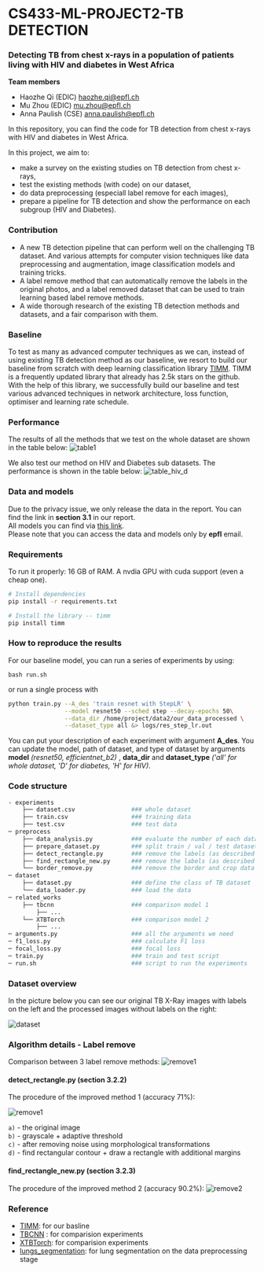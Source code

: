 # CS433-ML-PROJECT2-TB DETECTION

### Detecting TB from chest x-rays in a population of patients living with HIV and diabetes in West Africa

**Team members**
- Haozhe Qi (EDIC) <haozhe.qi@epfl.ch>
- Mu Zhou (EDIC) <mu.zhou@epfl.ch>
- Anna Paulish (CSE) <anna.paulish@epfl.ch>

In this repository, you can find the code for TB detection from chest x-rays with HIV and diabetes in West Africa. 

In this project, we aim to:
- make a survey on the existing studies on TB detection from chest x-rays,
- test the existing methods (with code) on our dataset,
- do data preprocessing (especiall label remove for each images),
- prepare a pipeline for TB detection and show the performance on each subgroup (HIV and Diabetes).


### Contribution
- A new TB detection pipeline that can perform well on the challenging TB dataset. And various attempts for computer vision techniques like data preprocessing and augmentation, image classification models and training tricks.
- A label remove method that can automatically remove the labels in the original photos, and a label removed dataset that can be used to train learning based label remove methods.
- A wide thorough research of the existing TB detection methods and datasets, and a fair comparison with them.

### Baseline
To test as many as advanced computer techniques as we can, instead of using existing TB detection method as our baseline, we resort to build our baseline from scratch with deep learning classification library [TIMM](https://github.com/rwightman/pytorch-image-models). TIMM is a frequently updated library that already has 2.5k stars on the github. With the help of this library, we successfully build our baseline and test various advanced techniques in network architecture, loss function, optimiser and learning rate schedule.

### Performance
The results of all the methods that we test on the whole dataset are shown in the table below:
![table1](./figs/table1_alldata.PNG) </br>

We also test our method on HIV and Diabetes sub datasets. The performance is shown in the table below:
![table_hiv_d](./figs/table2_hiv_diabetes.jpg) </br>

### Data and models
Due to the privacy issue, we only release the data in the report. You can find the link in **section 3.1** in our report. \
All models you can find via [this link]( https://drive.google.com/drive/folders/1uWRxf4REA1D_d-jD3GN9xItkkQrYA_En?usp=sharing). \
Please note that you can access the data and models only by __epfl__ email. 

### Requirements
To run it properly:
16 GB of RAM.
A nvdia GPU with cuda support (even a cheap one).

```sh
# Install dependencies
pip install -r requirements.txt

# Install the library -- timm
pip install timm
```

### How to reproduce the results
For our baseline model, you can run a series of experiments by using:
```
bash run.sh
```
or run a single process with
```sh
python train.py --A_des 'train resnet with StepLR' \
                --model resnet50 --sched step --decay-epochs 50\
                --data_dir /home/project/data2/our_data_processed \
                --dataset_type all &> logs/res_step_lr.out
```
You can put your description of each experiment with argument **A_des**. You can update the model, path of dataset, and type of dataset by arguments **model** *(resnet50, efficientnet_b2)* , **data_dir** and **dataset_type** *('all' for whole dataset, 'D' for diabetes, 'H' for HIV)*.


### Code structure
```sh
- experiments
    ├── dataset.csv                ### whole dataset
    ├── train.csv                  ### training data
    ├── test.csv                   ### test data
─ preprocess                  
    ├── data_analysis.py           ### evaluate the number of each dataset
    ├── prepare_dataset.py         ### split train / val / test dataset
    ├── detect_rectangle.py        ### remove the labels (as described in report section 3.2.2 - improved method 1)
    ├── find_rectangle_new.py      ### remove the labels (as described in report section 3.2.3 - improved method 2)
    └── border_remove.py           ### remove the border and crop data (as described in section 3.3.1)
─ dataset  
    ├── dataset.py                 ### define the class of TB dataset
    └── data_loader.py             ### load the data
─ related_works
    ├── tbcnn                      ### comparison model 1
        ├── ...
    └── XTBTorch                   ### comparison model 2
        ├── ...
─ arguments.py                     ### all the arguments we need 
─ f1_loss.py                       ### calculate F1 loss
─ focal_loss.py                    ### focal loss
─ train.py                         ### train and test script
─ run.sh                           ### script to run the experiments
```
### Dataset overview
In the picture below you can see our original TB X-Ray images with labels on the left and the processed images without labels on the right:

![dataset](./figs/dataset.png) </br>

### Algorithm details - Label remove

Comparison between 3 label remove methods: 
![remove1](./figs/table_remove.PNG) </br>
#### detect_rectangle.py (section 3.2.2)
The procedure of the improved method 1 (accuracy 71%):
</br>

![remove1](./figs/imp_method1.PNG)

`a)` - the original image </br>
`b)` - grayscale + adaptive threshold </br>
`c)` - after removing noise using morphological transformations </br>
`d)` - find rectangular contour + draw a rectangle with additional margins </br>

#### find_rectangle_new.py (section 3.2.3)
The procedure of the improved method 2 (accuracy 90.2%):
![remove2](./figs/rec_detection.png)


### Reference
- [TIMM](https://github.com/rwightman/pytorch-image-models): for our basline
- [TBCNN](https://github.com/frapa/tbcnn) : for comparision experiments
- [XTBTorch](https://github.com/frapa/tbcnn): for comparision experiments
- [lungs_segmentation](https://github.com/alimbekovKZ/lungs_segmentation): for lung segmentation on the data preprocessing stage

